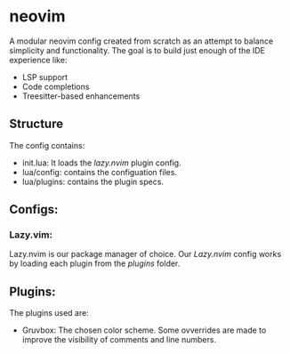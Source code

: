 # neovim

A modular neovim config created from scratch as an attempt to balance simplicity and functionality. 
The goal is to build just enough of the IDE experience like: 

- LSP support
- Code completions
- Treesitter-based enhancements

## Structure

The config contains: 
- init.lua: It loads the *lazy.nvim* plugin config.
- lua/config: contains the configuation files.
- lua/plugins: contains the plugin specs.

## Configs:

### Lazy.vim:

Lazy.nvim is our package manager of choice. Our *Lazy.nvim* config works by loading each plugin from the *plugins* folder.

## Plugins:

The plugins used are:
- Gruvbox: The chosen color scheme. Some ovverrides are made to improve the visibility of comments and line numbers.

